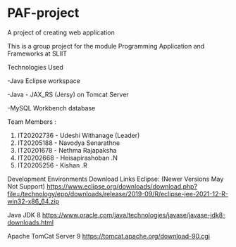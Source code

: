 # PAF-project
A project of creating web application

This is a group project for the module Programming Application and Frameworks at SLIIT

Technologies Used

-Java Eclipse workspace

-Java - JAX_RS (Jersy) on Tomcat Server

-MySQL Workbench database

Team Members :
1. IT20202736 - Udeshi Withanage (Leader)
2. IT20205188 - Navodya Senarathne
3. IT20201678 - Nethma Rajapaksha
4. IT20202668 - Heisapirashoban .N
5. IT20205256 - Kishan .R

Development Environments Download Links Eclipse: (Newer Versions May Not Support) https://www.eclipse.org/downloads/download.php?file=/technology/epp/downloads/release/2019-09/R/eclipse-jee-2021-12-R-win32-x86_64.zip 

Java JDK 8 https://www.oracle.com/java/technologies/javase/javase-jdk8-downloads.html

Apache TomCat Server 9 https://tomcat.apache.org/download-90.cgi
